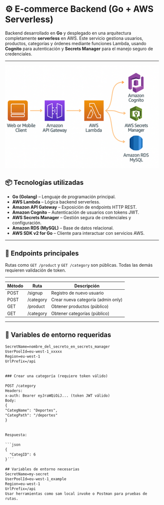 
# ⚙️ E-commerce Backend (Go + AWS Serverless)

Backend desarrollado en **Go** y desplegado en una arquitectura completamente **serverless** en AWS. Este servicio gestiona usuarios, productos, categorías y órdenes mediante funciones Lambda, usando **Cognito** para autenticación y **Secrets Manager** para el manejo seguro de credenciales.

---
![Arquitectura Backend AWS](https://github.com/roxanatera/ecommercego-Backend/blob/main/diagram-backend-go.png)


## 📦 Tecnologías utilizadas

- **Go (Golang)** – Lenguaje de programación principal.
- **AWS Lambda** – Lógica backend serverless.
- **Amazon API Gateway** – Exposición de endpoints HTTP REST.
- **Amazon Cognito** – Autenticación de usuarios con tokens JWT.
- **AWS Secrets Manager** – Gestión segura de credenciales y configuración.
- **Amazon RDS (MySQL)** – Base de datos relacional.
- **AWS SDK v2 for Go** – Cliente para interactuar con servicios AWS.

---


## 🧾 Endpoints principales

Rutas como `GET /product` y `GET /category` son públicas. Todas las demás requieren validación de token.

---

| Método | Ruta         | Descripción                        |
|--------|--------------|------------------------------------|
| POST   | /signup      | Registro de nuevo usuario          |
| POST   | /category    | Crear nueva categoría (admin only) |
| GET    | /product     | Obtener productos (público)        |
| GET    | /category    | Obtener categorías (público)       |

---

## 🧬 Variables de entorno requeridas

```env
SecretName=nombre_del_secreto_en_secrets_manager
UserPoolId=eu-west-1_xxxxx
Region=eu-west-1
UrlPrefix=/api


### Crear una categoría (requiere token válido)

POST /category
Headers:
x-auth: Bearer eyJraWQiOiJ... (token JWT válido)
Body:
{
"CategName": "Deportes",
"CategPath": "/deportes"
}


Respuesta:

```json
{
  "CategID": 6
}´´´

## Variables de entorno necesarias
SecretName=my-secret
UserPoolId=eu-west-1_example
Region=eu-west-1
UrlPrefix=/api
Usar herramientas como sam local invoke o Postman para pruebas de rutas.

